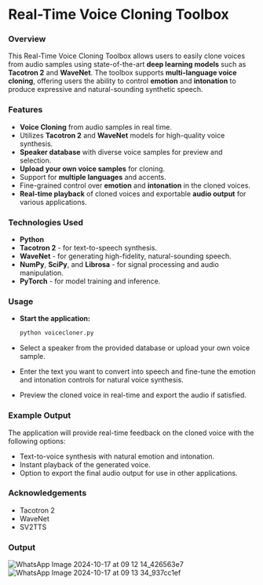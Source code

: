 # Real-Time Voice Cloning Toolbox

### Overview

This Real-Time Voice Cloning Toolbox allows users to easily clone voices from audio samples using state-of-the-art **deep learning models** such as **Tacotron 2** and **WaveNet**. The toolbox supports **multi-language voice cloning**, offering users the ability to control **emotion** and **intonation** to produce expressive and natural-sounding synthetic speech.

### Features

- **Voice Cloning** from audio samples in real time.
- Utilizes **Tacotron 2** and **WaveNet** models for high-quality voice synthesis.
- **Speaker database** with diverse voice samples for preview and selection.
- **Upload your own voice samples** for cloning.
- Support for **multiple languages** and accents.
- Fine-grained control over **emotion** and **intonation** in the cloned voices.
- **Real-time playback** of cloned voices and exportable **audio output** for various applications.

### Technologies Used

- **Python**
- **Tacotron 2** - for text-to-speech synthesis.
- **WaveNet** - for generating high-fidelity, natural-sounding speech.
- **NumPy**, **SciPy**, and **Librosa** - for signal processing and audio manipulation.
- **PyTorch** - for model training and inference.

### Usage

- **Start the application:**

   ```bash
   python voicecloner.py

- Select a speaker from the provided database or upload your own voice sample.

- Enter the text you want to convert into speech and fine-tune the emotion and intonation controls for natural voice synthesis.

- Preview the cloned voice in real-time and export the audio if satisfied.

### Example Output

The application will provide real-time feedback on the cloned voice with the following options:

- Text-to-voice synthesis with natural emotion and intonation.
- Instant playback of the generated voice.
- Option to export the final audio output for use in other applications.

### Acknowledgements

- Tacotron 2
- WaveNet
- SV2TTS

### Output

![WhatsApp Image 2024-10-17 at 09 12 14_426563e7](https://github.com/user-attachments/assets/844a6beb-0fa6-4962-877f-685d86544209)
![WhatsApp Image 2024-10-17 at 09 13 34_937cc1ef](https://github.com/user-attachments/assets/934c4c46-3d47-4090-b68f-47941bc717be)

